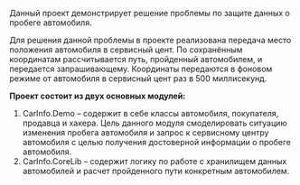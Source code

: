 Данный проект демонстрирует решение проблемы по защите данных о пробеге автомобиля.

Для решения данной проблемы в проекте реализована передача место положения автомобиля в сервисный цент. По сохранённым координатам рассчитывается путь, пройденный автомобилем, и передается запрашивающему.
Координаты передаются в фоновом режиме от автомобиля в сервисный цент раз в 500 миллисекунд.

**Проект состоит из двух основных модулей:**
1.	CarInfo.Demo – содержит в себе классы автомобиля, покупателя, продавца и хакера.
Цель данного модуля смоделировать ситуацию изменения пробега автомобиля и запрос к сервисному центру автомобиля с целью получения достоверной информации о пробеге автомобиля.
2.	CarInfo.CoreLib – содержит логику по работе с хранилищем данных автомобилей и расчет пройденного пути конкретным автомобилем.
